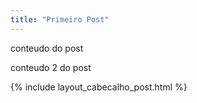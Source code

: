 ```yaml
---
title: "Primeiro Post"
---
```



conteudo do post 

conteudo 2 do post

{% include layout_cabecalho_post.html %}
  
  
